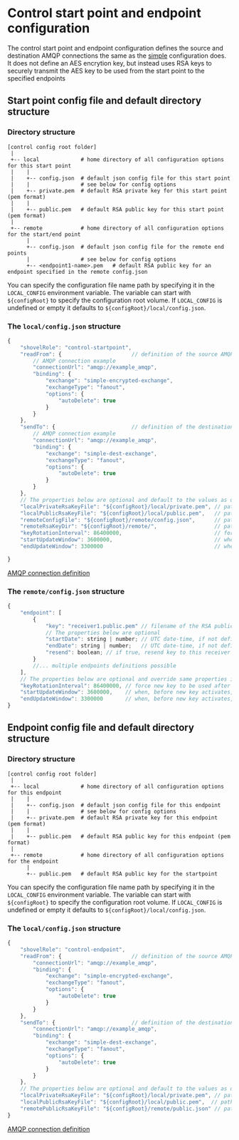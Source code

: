# Control start point and endpoint configuration

The control start point and endpoint configuration defines the source and destination AMQP connections the same as the [simple](simple.md) configuration does.
It does not define an AES encrytion key, but instead uses RSA keys to securely transmit the AES key
to be used from the start point to the specified endpoints

## Start point config file and default directory structure

### Directory structure
```
[control config root folder]
 |
 +-- local             # home directory of all configuration options for this start point
 |    |
 |    +-- config.json  # default json config file for this start point
 |    |                # see below for config options
 |    +-- private.pem  # default RSA private key for this start point (pem format)
 |    |
 |    +-- public.pem   # default RSA public key for this start point (pem format)
 |
 +-- remote            # home directory of all configuration options for the start/end point
      |
      +-- config.json  # default json config file for the remote end points
      |                # see below for config options
      +-- <endpoint1-name>.pem   # default RSA public key for an endpoint specified in the remote config.json
```

You can specify the configuration file name path by specifying it in the `LOCAL_CONFIG` environment variable. 
The variable can start with `${configRoot}` to specify the configuration root volume.
If `LOCAL_CONFIG` is undefined or empty it defaults to `${configRoot}/local/config.json`.

### The `local/config.json` structure
```javascript
{
    "shovelRole": "control-startpoint",
    "readFrom": {                      // definition of the source AMQP connection, see AMQP connection definition section for details
        // AMQP connection example
        "connectionUrl": "amqp://example_amqp",
        "binding": {
            "exchange": "simple-encrypted-exchange",
            "exchangeType": "fanout",
            "options": {
                "autoDelete": true
            }
        }
    },
    "sendTo": {                        // definition of the destination AMQP connection, see AMQP connection definition section for details
        // AMQP connection example
        "connectionUrl": "amqp://example_amqp",
        "binding": {
            "exchange": "simple-dest-exchange",
            "exchangeType": "fanout",
            "options": {
                "autoDelete": true
            }
        }
    },
    // The properties below are optional and default to the values as defined here
    "localPrivateRsaKeyFile": "${configRoot}/local/private.pem", // path to PEM file with private RSA key of this shovel
    "localPublicRsaKeyFile": "${configRoot}/local/public.pem",   // path to PEM file with public RSA key of this shovel
    "remoteConfigFile": "${configRoot}/remote/config.json",      // path to configuration file for the endpoints
    "remoteRsaKeyDir": "${configRoot}/remote/",                  // path to directory containing the endpoint RSA public keys
    "keyRotationInterval": 86400000,                             // force new key to be used after .. ms, default every 24 hours, 0 is never
    "startUpdateWindow": 3600000,                                // when, before new key activates, to start sending new keys to receivers in ms, default 1 hour
    "endUpdateWindow": 3300000                                   // when, before new key activates, all new keys should be sent, default 55 minutes  

}
```
[AMQP connection definition](connection.md)

### The `remote/config.json` structure
```javascript
{
    "endpoint": [
        {
            "key": "receiver1.public.pem" // filename of the RSA public key of the receiver
            // The properties below are optional            
            "startDate": string | number; // UTC date-time, if not defined always start
            "endDate": string | number;   // UTC date-time, if not defined never end
            "resend": boolean; // if true, resend key to this receiver after updating config file
        }
        //... multiple endpoints definitions possible
    ],
    // The properties below are optional and override same properties in local/config.json if defined
    "keyRotationInterval": 86400000, // force new key to be used after .. ms, default every 24 hours, 0 is never
    "startUpdateWindow": 3600000,    // when, before new key activates, to start sending new keys to receivers in ms, default 1 hour
    "endUpdateWindow": 3300000       // when, before new key activates, all new keys should be sent, default 55 minutes  
}
```

## Endpoint config file and default directory structure

### Directory structure
```
[control config root folder]
 |
 +-- local             # home directory of all configuration options for this endpoint
 |    |
 |    +-- config.json  # default json config file for this endpoint
 |    |                # see below for config options
 |    +-- private.pem  # default RSA private key for this endpoint (pem format)
 |    |
 |    +-- public.pem   # default RSA public key for this endpoint (pem format)
 |
 +-- remote            # home directory of all configuration options for the endpoint
      |
      +-- public.pem   # default RSA public key for the startpoint
```

You can specify the configuration file name path by specifying it in the `LOCAL_CONFIG` environment variable. 
The variable can start with `${configRoot}` to specify the configuration root volume.
If `LOCAL_CONFIG` is undefined or empty it defaults to `${configRoot}/local/config.json`.

### The `local/config.json` structure
```javascript
{
    "shovelRole": "control-endpoint",
    "readFrom": {                      // definition of the source AMQP connection, see AMQP connection definition section for details
        "connectionUrl": "amqp://example_amqp",
        "binding": {
            "exchange": "simple-encrypted-exchange",
            "exchangeType": "fanout",
            "options": {
                "autoDelete": true
            }
        }
    },
    "sendTo": {                        // definition of the destination AMQP connection, see AMQP connection definition section for details
        "connectionUrl": "amqp://example_amqp",
        "binding": {
            "exchange": "simple-dest-exchange",
            "exchangeType": "fanout",
            "options": {
                "autoDelete": true
            }
        }
    },
    // The properties below are optional and default to the values as defined here
    "localPrivateRsaKeyFile": "${configRoot}/local/private.pem", // path to PEM file with private RSA key of this endpoint
    "localPublicRsaKeyFile": "${configRoot}/local/public.pem",  // path to PEM file with public RSA key of this endpoint
    "remotePublicRsaKeyFile": "${configRoot}/remote/public.json" // path to PEM file with public RSA key of the startpoint
}
```
[AMQP connection definition](connection.md)
